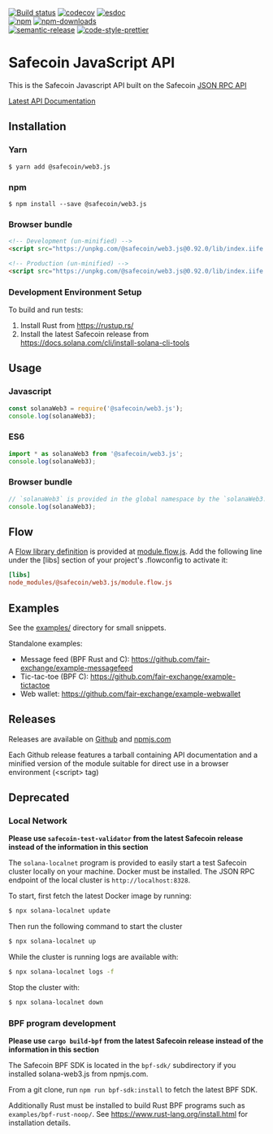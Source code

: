 [![Build status][travis-image]][travis-url]
[![codecov][codecov-image]][codecov-url]
[![esdoc][esdoc-image]][esdoc-url]
<br>
[![npm][npm-image]][npm-url]
[![npm-downloads][npm-downloads-image]][npm-url]
<br>
[![semantic-release][semantic-release-image]][semantic-release-url]
[![code-style-prettier][code-style-prettier-image]][code-style-prettier-url]

[travis-image]: https://api.travis-ci.org/fair-exchange/safecoin-web3.js.svg?branch=master
[travis-url]: https://travis-ci.org/fair-exchange/safecoin-web3.js
[codecov-image]: https://codecov.io/gh/fair-exchange/safecoin-web3.js/branch/master/graph/badge.svg
[codecov-url]: https://codecov.io/gh/fair-exchange/safecoin-web3.js
[esdoc-image]: https://fair-exchange.github.io/solana-web3.js/badge.svg
[npm-image]: https://img.shields.io/npm/v/@safecoin/web3.js.svg?style=flat
[npm-downloads-image]: https://img.shields.io/npm/dm/@safecoin/web3.js.svg?style=flat
[esdoc-url]: https://fair-exchange.github.io/solana-web3.js/
[npm-url]: https://www.npmjs.com/package/@safecoin/web3.js
[semantic-release-image]: https://img.shields.io/badge/%20%20%F0%9F%93%A6%F0%9F%9A%80-semantic--release-e10079.svg
[semantic-release-url]: https://github.com/semantic-release/semantic-release
[code-style-prettier-image]: https://img.shields.io/badge/code_style-prettier-ff69b4.svg?style=flat-square
[code-style-prettier-url]: https://github.com/prettier/prettier

# Safecoin JavaScript API

This is the Safecoin Javascript API built on the Safecoin [JSON RPC API](https://docs.solana.com/apps/jsonrpc-api)

[Latest API Documentation](https://fair-exchange.github.io/solana-web3.js/)


## Installation

### Yarn
```
$ yarn add @safecoin/web3.js
```

### npm
```
$ npm install --save @safecoin/web3.js
```

### Browser bundle
```html
<!-- Development (un-minified) -->
<script src="https://unpkg.com/@safecoin/web3.js@0.92.0/lib/index.iife.js"></script>

<!-- Production (un-minified) -->
<script src="https://unpkg.com/@safecoin/web3.js@0.92.0/lib/index.iife.min.js"></script>
```


### Development Environment Setup
To build and run tests:
1. Install Rust from https://rustup.rs/
2. Install the latest Safecoin release from https://docs.solana.com/cli/install-solana-cli-tools

## Usage

### Javascript
```js
const solanaWeb3 = require('@safecoin/web3.js');
console.log(solanaWeb3);
```

### ES6
```js
import * as solanaWeb3 from '@safecoin/web3.js';
console.log(solanaWeb3);
```

### Browser bundle
```js
// `solanaWeb3` is provided in the global namespace by the `solanaWeb3.min.js` script bundle.
console.log(solanaWeb3);
```

## Flow

A [Flow library definition](https://flow.org/en/docs/libdefs/) is provided at
[module.flow.js](https://github.com/fair-exchange/safecoin-web3.js/tree/master/module.flow.js).
Add the following line under the [libs] section of your project's .flowconfig to
activate it:
```ini
[libs]
node_modules/@safecoin/web3.js/module.flow.js
```

## Examples
See the [examples/](https://github.com/fair-exchange/safecoin-web3.js/tree/master/examples) directory for small snippets.

Standalone examples:
* Message feed (BPF Rust and C): https://github.com/fair-exchange/example-messagefeed
* Tic-tac-toe (BPF C): https://github.com/fair-exchange/example-tictactoe
* Web wallet: https://github.com/fair-exchange/example-webwallet

## Releases
Releases are available on [Github](https://github.com/fair-exchange/safecoin-web3.js/releases)
and [npmjs.com](https://www.npmjs.com/package/@safecoin/web3.js)

Each Github release features a tarball containing API documentation and a
minified version of the module suitable for direct use in a browser environment
(&lt;script&gt; tag)

## Deprecated

### Local Network

**Please use `safecoin-test-validator` from the latest Safecoin release instead of the information in this section**

The `solana-localnet` program is provided to easily start a test Safecoin cluster
locally on your machine.  Docker must be installed.  The JSON RPC endpoint of
the local cluster is `http://localhost:8328`.

To start, first fetch the latest Docker image by running:
```bash
$ npx solana-localnet update
```

Then run the following command to start the cluster
```bash
$ npx solana-localnet up
```

While the cluster is running logs are available with:
```bash
$ npx solana-localnet logs -f
```

Stop the cluster with:
```bash
$ npx solana-localnet down
```

### BPF program development

**Please use `cargo build-bpf` from the latest Safecoin release instead of the information in this section**

The Safecoin BPF SDK is located in the `bpf-sdk/` subdirectory if you installed
solana-web3.js from npmjs.com.

From a git clone, run `npm run bpf-sdk:install` to fetch the latest BPF SDK.

Additionally Rust must be installed to build Rust BPF programs such as
`examples/bpf-rust-noop/`.  See https://www.rust-lang.org/install.html for
installation details.
